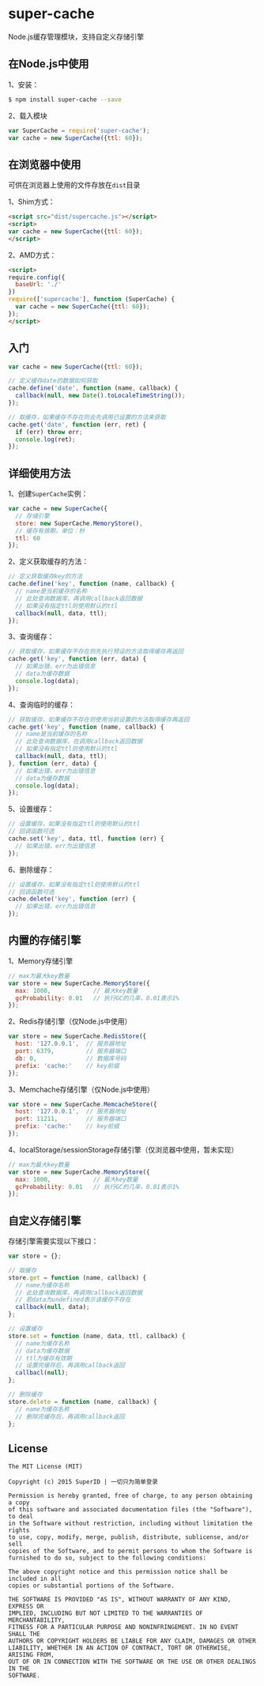# super-cache
Node.js缓存管理模块，支持自定义存储引擎


## 在Node.js中使用

1、安装：

```bash
$ npm install super-cache --save
```

2、载入模块

```javascript
var SuperCache = require('super-cache');
var cache = new SuperCache({ttl: 60});
```


## 在浏览器中使用

可供在浏览器上使用的文件存放在`dist`目录

1、Shim方式：

```html
<script src="dist/supercache.js"></script>
<script>
var cache = new SuperCache({ttl: 60});
</script>
```

2、AMD方式：

```html
<script>
require.config({
  baseUrl: './'
})
require(['supercache'], function (SuperCache) {
  var cache = new SuperCache({ttl: 60});
});
</script>
```


## 入门

```javascript
var cache = new SuperCache({ttl: 60});

// 定义缓存date的数据如何获取
cache.define('date', function (name, callback) {
  callback(null, new Date().toLocaleTimeString());
});

// 取缓存，如果缓存不存在则会先调用已设置的方法来获取
cache.get('date', function (err, ret) {
  if (err) throw err;
  console.log(ret);
});
```


## 详细使用方法

1、创建`SuperCache`实例：

```javascript
var cache = new SuperCache({
  // 存储引擎
  store: new SuperCache.MemoryStore(),
  // 缓存有效期，单位：秒
  ttl: 60
});
```

2、定义获取缓存的方法：

```javascript
// 定义获取缓存key的方法
cache.define('key', function (name, callback) {
  // name是当前缓存的名称
  // 此处查询数据库，再调用callback返回数据
  // 如果没有指定ttl则使用默认的ttl
  callback(null, data, ttl);
});
```

3、查询缓存：

```javascript
// 获取缓存，如果缓存不存在则先执行预设的方法取得缓存再返回
cache.get('key', function (err, data) {
  // 如果出错，err为出错信息
  // data为缓存数据
  console.log(data);
});
```

4、查询临时的缓存：

```javascript
// 获取缓存，如果缓存不存在则使用当前设置的方法取得缓存再返回
cache.get('key', function (name, callback) {
  // name是当前缓存的名称
  // 此处查询数据库，在调用callback返回数据
  // 如果没有指定ttl则使用默认的ttl
  callback(null, data, ttl);
}, function (err, data) {
  // 如果出错，err为出错信息
  // data为缓存数据
  console.log(data);
});
```

5、设置缓存：

```javascript
// 设置缓存，如果没有指定ttl则使用默认的ttl
// 回调函数可选
cache.set('key', data, ttl, function (err) {
  // 如果出错，err为出错信息
});
```

6、删除缓存：

```javascript
// 设置缓存，如果没有指定ttl则使用默认的ttl
// 回调函数可选
cache.delete('key', function (err) {
  // 如果出错，err为出错信息
});
```


## 内置的存储引擎

1、Memory存储引擎

```javascript
// max为最大key数量
var store = new SuperCache.MemoryStore({
  max: 1000,            // 最大key数量
  gcProbability: 0.01   // 执行GC的几率，0.01表示1%
});
```

2、Redis存储引擎（仅Node.js中使用）

```javascript
var store = new SuperCache.RedisStore({
  host: '127.0.0.1',  // 服务器地址
  port: 6379,         // 服务器端口
  db: 0,              // 数据库号码
  prefix: 'cache:'    // key前缀
});
```

3、Memchache存储引擎（仅Node.js中使用）

```javascript
var store = new SuperCache.MemcacheStore({
  host: '127.0.0.1',  // 服务器地址
  port: 11211,        // 服务器端口
  prefix: 'cache:'    // key前缀
});
```

4、localStorage/sessionStorage存储引擎（仅浏览器中使用，暂未实现）

```javascript
// max为最大key数量
var store = new SuperCache.MemoryStore({
  max: 1000,            // 最大key数量
  gcProbability: 0.01   // 执行GC的几率，0.01表示1%
});
```


## 自定义存储引擎

存储引擎需要实现以下接口：

```javascript
var store = {};

// 取缓存
store.get = function (name, callback) {
  // name为缓存名称
  // 此处查询数据库，再调用callback返回数据
  // 若data为undefined表示该缓存不存在
  callback(null, data);
};

// 设置缓存
store.set = function (name, data, ttl, callback) {
  // name为缓存名称
  // data为缓存数据
  // ttl为缓存有效期
  // 设置完缓存后，再调用callback返回
  callbacl(null);
};

// 删除缓存
store.delete = function (name, callback) {
  // name为缓存名称
  // 删除完缓存后，再调用callback返回
};
```


## License

```
The MIT License (MIT)

Copyright (c) 2015 SuperID | 一切只为简单登录

Permission is hereby granted, free of charge, to any person obtaining a copy
of this software and associated documentation files (the "Software"), to deal
in the Software without restriction, including without limitation the rights
to use, copy, modify, merge, publish, distribute, sublicense, and/or sell
copies of the Software, and to permit persons to whom the Software is
furnished to do so, subject to the following conditions:

The above copyright notice and this permission notice shall be included in all
copies or substantial portions of the Software.

THE SOFTWARE IS PROVIDED "AS IS", WITHOUT WARRANTY OF ANY KIND, EXPRESS OR
IMPLIED, INCLUDING BUT NOT LIMITED TO THE WARRANTIES OF MERCHANTABILITY,
FITNESS FOR A PARTICULAR PURPOSE AND NONINFRINGEMENT. IN NO EVENT SHALL THE
AUTHORS OR COPYRIGHT HOLDERS BE LIABLE FOR ANY CLAIM, DAMAGES OR OTHER
LIABILITY, WHETHER IN AN ACTION OF CONTRACT, TORT OR OTHERWISE, ARISING FROM,
OUT OF OR IN CONNECTION WITH THE SOFTWARE OR THE USE OR OTHER DEALINGS IN THE
SOFTWARE.
```
